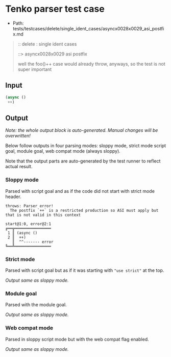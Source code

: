 # Tenko parser test case

- Path: tests/testcases/delete/single_ident_cases/asyncx0028x0029_asi_postfix.md

> :: delete : single ident cases
>
> ::> asyncx0028x0029 asi postfix
>
> well the foo()++ case would already throw, anyways, so the test is not super important

## Input

`````js
(async () 
 ++)
`````

## Output

_Note: the whole output block is auto-generated. Manual changes will be overwritten!_

Below follow outputs in four parsing modes: sloppy mode, strict mode script goal, module goal, web compat mode (always sloppy).

Note that the output parts are auto-generated by the test runner to reflect actual result.

### Sloppy mode

Parsed with script goal and as if the code did not start with strict mode header.

`````
throws: Parser error!
  The postfix `++` is a restricted production so ASI must apply but that is not valid in this context

start@1:0, error@2:1
╔══╦════════════════
 1 ║ (async ()
 2 ║  ++)
   ║  ^^------- error
╚══╩════════════════

`````

### Strict mode

Parsed with script goal but as if it was starting with `"use strict"` at the top.

_Output same as sloppy mode._

### Module goal

Parsed with the module goal.

_Output same as sloppy mode._

### Web compat mode

Parsed in sloppy script mode but with the web compat flag enabled.

_Output same as sloppy mode._
